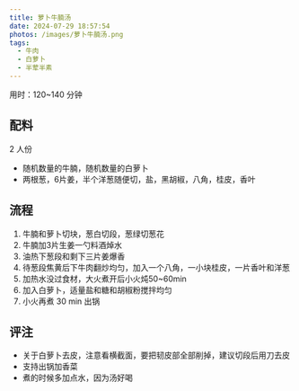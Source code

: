 ```yaml
---
title: 萝卜牛腩汤
date: 2024-07-29 18:57:54
photos: /images/萝卜牛腩汤.png
tags:
  - 牛肉
  - 白萝卜
  - 半荤半素
---
```


用时：120~140 分钟

## 配料

2 人份

- 随机数量的牛腩，随机数量的白萝卜
- 两根葱，6片姜，半个洋葱随便切，盐，黑胡椒，八角，桂皮，香叶

<!--more-->

## 流程

1. 牛腩和萝卜切块，葱白切段，葱绿切葱花
2. 牛腩加3片生姜一勺料酒焯水
3. 油热下葱段和剩下三片姜爆香
4. 待葱段焦黄后下牛肉翻炒均匀，加入一个八角，一小块桂皮，一片香叶和洋葱
5. 加热水没过食材，大火煮开后小火炖50~60min
6. 加入白萝卜，适量盐和糖和胡椒粉搅拌均匀
7. 小火再煮 30 min 出锅

## 评注

- 关于白萝卜去皮，注意看横截面，要把韧皮部全部削掉，建议切段后用刀去皮
- 支持出锅加香菜
- 煮的时候多加点水，因为汤好喝
